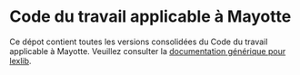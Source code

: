 # Code du travail applicable à Mayotte

Ce dépot contient toutes les versions consolidées du Code du travail applicable à Mayotte. Veuillez consulter la [documentation générique pour lexlib](https://github.com/lexlib/documentation/wiki).
